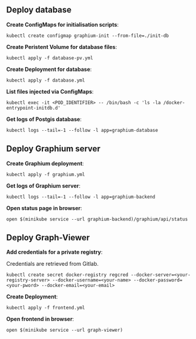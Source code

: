 ## Deploy database

**Create ConfigMaps for initialisation scripts**:

```shell
kubectl create configmap graphium-init --from-file=./init-db
```

**Create Peristent Volume for database files**:

```shell
kubectl apply -f database-pv.yml
```

**Create Deployment for database**:

```shell
kubectl apply -f database.yml
```

**List files injected via ConfigMaps**:

```shell
kubectl exec -it <POD_IDENTIFIER> -- /bin/bash -c 'ls -la /docker-entrypoint-initdb.d'
```

**Get logs of Postgis database**:

```shell
kubectl logs --tail=-1 --follow -l app=graphium-database
```

## Deploy Graphium server 

**Create Graphium deployment**:

````shell
kubectl apply -f graphium.yml
````

**Get logs of Graphium server**:

```shell
kubectl logs --tail=-1 --follow -l app=graphium-backend
```

**Open status page in browser**:

```shell
open $(minikube service --url graphium-backend)/graphium/api/status
```

## Deploy Graph-Viewer

**Add credentials for a private registry**:

Credentials are retrieved from Gitlab.

```shell
kubectl create secret docker-registry regcred --docker-server=<your-registry-server> --docker-username=<your-name> --docker-password=<your-pword> --docker-email=<your-email>
```

**Create Deployment**:

````shell
kubectl apply -f frontend.yml
````

**Open frontend in browser**:

```shell
open $(minikube service --url graph-viewer)
```